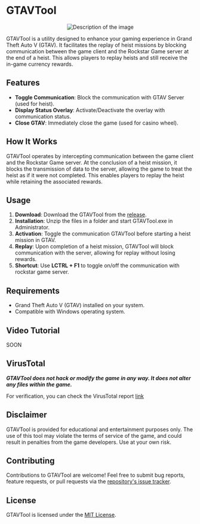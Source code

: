 # GTAVTool

<div align="center">
  <img src="https://github.com/Aarplexan/gtavtool/assets/72907341/91fee735-0470-427d-8cfc-eb08a05b9798" alt="Description of the image">
</div>

GTAVTool is a utility designed to enhance your gaming experience in Grand Theft Auto V (GTAV). It facilitates the replay of heist missions by blocking communication between the game client and the Rockstar Game server at the end of a heist. This allows players to replay heists and still receive the in-game currency rewards.

## Features

- **Toggle Communication**: Block the communication with GTAV Server (used for heist).
- **Display Status Overlay**: Activate/Deactivate the overlay with communication status.
- **Close GTAV**: Immediately close the game (used for casino wheel).

## How It Works

GTAVTool operates by intercepting communication between the game client and the Rockstar Game server. At the conclusion of a heist mission, it blocks the transmission of data to the server, allowing the game to treat the heist as if it were not completed. This enables players to replay the heist while retaining the associated rewards.

## Usage

1. **Download**: Download the GTAVTool from the [release](https://github.com/Aarplexan/gtavtool/releases/download/v1.0.0/GTAVTool.zip).
2. **Installation**: Unzip the files in a folder and start GTAVTool.exe in Administrator.
3. **Activation**: Toggle the communication GTAVTool before starting a heist mission in GTAV.
4. **Replay**: Upon completion of a heist mission, GTAVTool will block communication with the server, allowing for replay without losing rewards.
5. **Shortcut**: Use **LCTRL + F1** to toggle on/off the communication with rockstar game server.

## Requirements

- Grand Theft Auto V (GTAV) installed on your system.
- Compatible with Windows operating system.

## Video Tutorial

SOON

## VirusTotal

***GTAVTool does not hack or modify the game in any way. It does not alter any files within the game.***

For verification, you can check the VirusTotal report [link](https://www.virustotal.com/gui/file/c0dd141a5180b8d1e9e8ce38fbcc01f45be238c656e436cfba2e348d755560a1/detection)

## Disclaimer

GTAVTool is provided for educational and entertainment purposes only. The use of this tool may violate the terms of service of the game, and could result in penalties from the game developers. Use at your own risk.

## Contributing

Contributions to GTAVTool are welcome! Feel free to submit bug reports, feature requests, or pull requests via the [repository's issue tracker](https://github.com/Aarplexan/gtavtool/issues).

## License

GTAVTool is licensed under the [MIT License](https://github.com/Aarplexan/gtavtool/blob/main/LICENSE).
